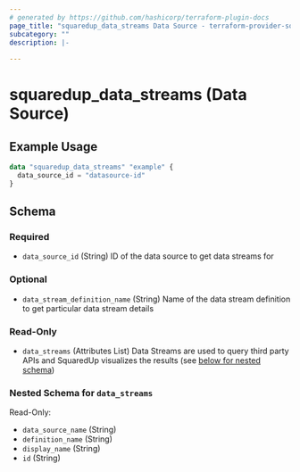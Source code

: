 ```yaml
---
# generated by https://github.com/hashicorp/terraform-plugin-docs
page_title: "squaredup_data_streams Data Source - terraform-provider-squaredup"
subcategory: ""
description: |-
  
---
```


# squaredup_data_streams (Data Source)



## Example Usage

```terraform
data "squaredup_data_streams" "example" {
  data_source_id = "datasource-id"
}
```

<!-- schema generated by tfplugindocs -->
## Schema

### Required

- `data_source_id` (String) ID of the data source to get data streams for

### Optional

- `data_stream_definition_name` (String) Name of the data stream definition to get particular data stream details

### Read-Only

- `data_streams` (Attributes List) Data Streams are used to query third party APIs and SquaredUp visualizes the results (see [below for nested schema](#nestedatt--data_streams))

<a id="nestedatt--data_streams"></a>
### Nested Schema for `data_streams`

Read-Only:

- `data_source_name` (String)
- `definition_name` (String)
- `display_name` (String)
- `id` (String)
